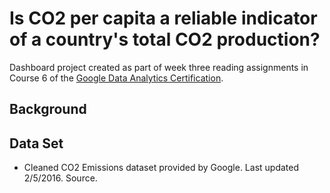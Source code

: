 # Is CO2 per capita a reliable indicator of a country's total CO2 production?
Dashboard project created as part of week three reading assignments in Course 6 of the [Google Data Analytics Certification](https://grow.google/certificates/data-analytics/#?modal_active=none).

## Background

## Data Set

- Cleaned CO2 Emissions dataset provided by Google. Last updated 2/5/2016. Source.
